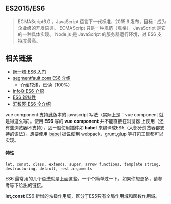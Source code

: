 ##      ES2015/ES6
> ECMAScript6.0 ，JavaScript 语言下一代标准，2015.6 发布，目标：成为企业级的开发语言。
> ECMAScript 只是一种规范（规格），JavaScript 是它的一种具体实现。
> Node.js 是 JavaScript 的服务器运行环境，对 ES6 支持度最高。


##      相关链接
* [阮一峰 ES6 入门](http://es6.ruanyifeng.com/?search=export&x=0&y=0)
* [segmentfault.com ES6 介绍](https://segmentfault.com/a/1190000002904199)
    - 介绍较浅，已读（100%）
* [infoQ ES6 介绍](http://www.infoq.com/cn/articles/es6-in-depth-an-introduction)
* [ES6 新特性](http://www.cnblogs.com/Wayou/p/es6_new_features.html)
* [汇智网 ES6 全介绍](http://www.hubwiz.com/course/5594e91ac086935f4a6fb8ef/)

vue component 支持此版本的 javascript 写法（实际上是：vue component 就是得这么写）。使用 **ES6** 写的 **vue component** 并不能直接在浏览器
上使用（还有些浏览器不支持），固一般使用插件如 **babel** 来编译成ES5（大部分浏览器都支持的语法）。想要使用 [babel](https://babeljs.io/docs/learn-es2015/)
据说使用 webpack，grunt,glup 等打包工具都可以实现。

#### 特性
```
let, const, class, extends, super, arrow functions, template string, destructuring, default, rest arguments
```
ES6 最常用的几个语法就是上面这些。一个个简单过一下。如果你想更多，请参考等下给出的链接。

**let,const**
ES6 新增的块级作用域，区分于ES5只有全局作用域和函数作用域。



